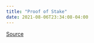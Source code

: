 ```yaml
---
title: "Proof of Stake"
date: 2021-08-06T23:34:08-04:00
---
```


[Source](https://eth.wiki/en/concepts/proof-of-stake-faqs)